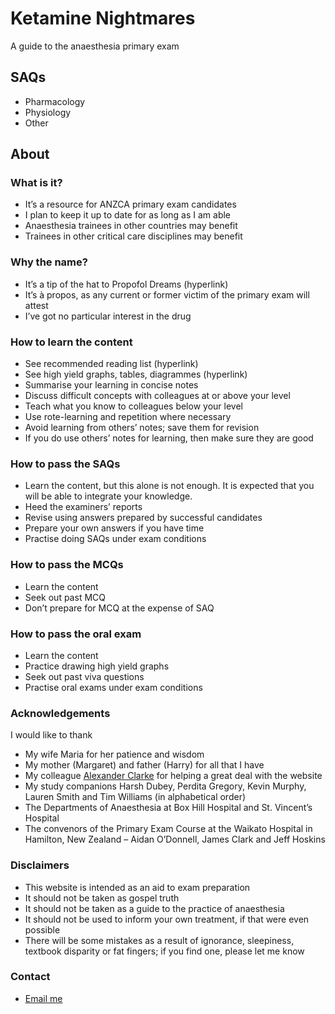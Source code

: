 # Ketamine Nightmares

A guide to the anaesthesia primary exam

## SAQs

- Pharmacology
- Physiology
- Other

## About
 
### What is it?

- It’s a resource for ANZCA primary exam candidates
- I plan to keep it up to date for as long as I am able
- Anaesthesia trainees in other countries may benefit
- Trainees in other critical care disciplines may benefit
 
### Why the name?

- It’s a tip of the hat to Propofol Dreams (hyperlink)
- It’s à propos, as any current or former victim of the primary exam will attest
- I’ve got no particular interest in the drug
 
### How to learn the content

- See recommended reading list (hyperlink)
- See high yield graphs, tables, diagrammes (hyperlink)
- Summarise your learning in concise notes
- Discuss difficult concepts with colleagues at or above your level
- Teach what you know to colleagues below your level
- Use rote-learning and repetition where necessary
- Avoid learning from others’ notes; save them for revision
- If you do use others’ notes for learning, then make sure they are good
 
### How to pass the SAQs

- Learn the content, but this alone is not enough. It is expected that you will be able to integrate your knowledge.
- Heed the examiners’ reports
- Revise using answers prepared by successful candidates
- Prepare your own answers if you have time
- Practise doing SAQs under exam conditions
 
### How to pass the MCQs
- Learn the content
- Seek out past MCQ
- Don’t prepare for MCQ at the expense of SAQ
 
### How to pass the oral exam

- Learn the content
- Practice drawing high yield graphs
- Seek out past viva questions
- Practise oral exams under exam conditions
 
### Acknowledgements

I would like to thank

- My wife Maria for her patience and wisdom
- My mother (Margaret) and father (Harry) for all that I have
- My colleague [Alexander Clarke](https://alexanderclarke.id.au/) for helping a great deal with the website
- My study companions Harsh Dubey, Perdita Gregory, Kevin Murphy, Lauren Smith and Tim Williams (in alphabetical order)
- The Departments of Anaesthesia at Box Hill Hospital and St. Vincent’s Hospital
- The convenors of the Primary Exam Course at the Waikato Hospital in Hamilton, New Zealand – Aidan O’Donnell, James Clark and Jeff Hoskins
 
### Disclaimers

- This website is intended as an aid to exam preparation
- It should not be taken as gospel truth
- It should not be taken as a guide to the practice of anaesthesia
- It should not be used to inform your own treatment, if that were even possible
- There will be some mistakes as a result of ignorance, sleepiness, textbook disparity or fat fingers; if you find one, please let me know
 
### Contact

- [Email me](mailto:ketamine_nightmares@gmail.com)
